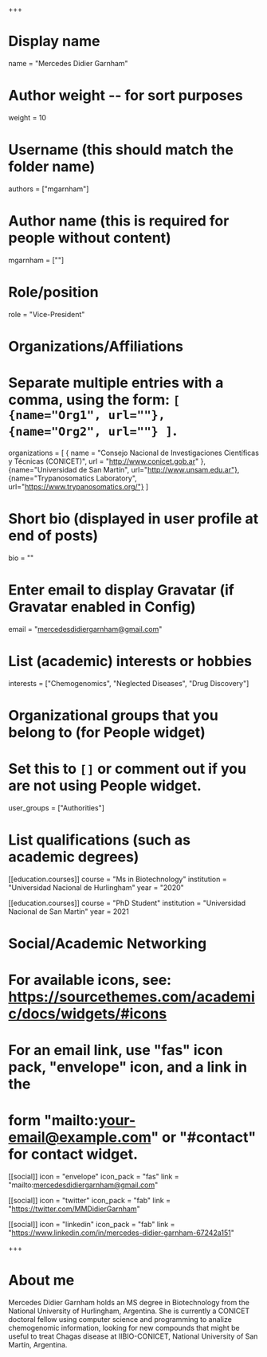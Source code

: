 +++
# Display name
name = "Mercedes Didier Garnham"

# Author weight -- for sort purposes
weight = 10

# Username (this should match the folder name)
authors = ["mgarnham"]

# Author name (this is required for people without content)
mgarnham = [""]

# Role/position
role = "Vice-President"

# Organizations/Affiliations
#   Separate multiple entries with a comma, using the form: `[ {name="Org1", url=""}, {name="Org2", url=""} ]`.
organizations = [ { name = "Consejo Nacional de Investigaciones Científicas y Técnicas (CONICET)", url = "http://www.conicet.gob.ar" }, {name="Universidad de San Martín", url="http://www.unsam.edu.ar"}, {name="Trypanosomatics Laboratory", url="https://www.trypanosomatics.org/"} ]

# Short bio (displayed in user profile at end of posts)
bio = ""

# Enter email to display Gravatar (if Gravatar enabled in Config)
email = "mercedesdidiergarnham@gmail.com"

# List (academic) interests or hobbies
interests = ["Chemogenomics", "Neglected Diseases", "Drug Discovery"]

# Organizational groups that you belong to (for People widget)
#   Set this to `[]` or comment out if you are not using People widget.
user_groups = ["Authorities"]

# List qualifications (such as academic degrees)
[[education.courses]]
  course = "Ms in Biotechnology"
  institution = "Universidad Nacional de Hurlingham"
  year = "2020"

[[education.courses]]
course = "PhD Student"
institution = "Universidad Nacional de San Martin"
year = 2021

# Social/Academic Networking
# For available icons, see: https://sourcethemes.com/academic/docs/widgets/#icons
#   For an email link, use "fas" icon pack, "envelope" icon, and a link in the
#   form "mailto:your-email@example.com" or "#contact" for contact widget.

[[social]]
  icon = "envelope"
  icon_pack = "fas"
  link = "mailto:mercedesdidiergarnham@gmail.com"

  [[social]]
  icon = "twitter"
  icon_pack = "fab"
  link = "https://twitter.com/MMDidierGarnham"

[[social]]
  icon = "linkedin"
  icon_pack = "fab"
  link = "https://www.linkedin.com/in/mercedes-didier-garnham-67242a151"

+++

# About me 

Mercedes Didier Garnham holds an MS degree in Biotechnology from the National University of Hurlingham, Argentina. She is currently a CONICET doctoral fellow using computer science and programming to analize chemogenomic information, looking for new compounds that might be useful to treat Chagas disease at IIBIO-CONICET, National University of San Martín, Argentina.